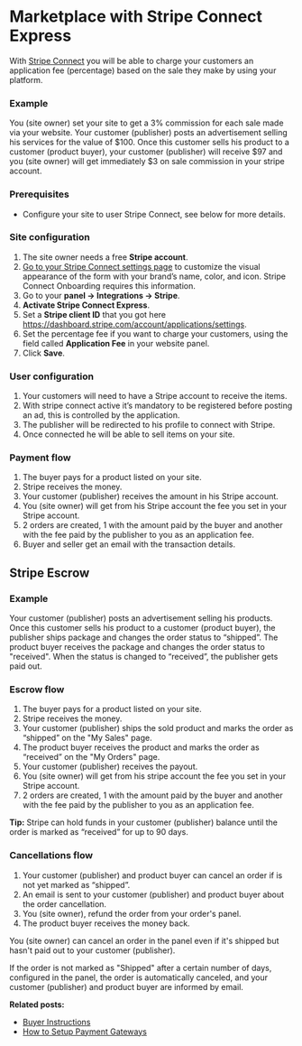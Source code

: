 # Marketplace with Stripe Connect Express

With [Stripe Connect](https://stripe.com/connect) you will be able to charge your customers an application fee (percentage) based on the sale they make by using your platform.

### Example

You (site owner) set your site to get a 3% commission for each sale made via your website. Your customer (publisher) posts an advertisement selling his services for the value of $100. Once this customer sells his product to a customer (product buyer), your customer (publisher) will receive $97 and you (site owner) will get immediately $3 on sale commission in your stripe account.

### Prerequisites

- Configure your site to user Stripe Connect, see below for more details.

### Site configuration

1. The site owner needs a free **Stripe account**.
2. [Go to your Stripe Connect settings page](https://dashboard.stripe.com/account/applications/settings) to customize the visual appearance of the form with your brand’s name, color, and icon. Stripe Connect Onboarding requires this information.
4. Go to your **panel -> Integrations -> Stripe**.
5. **Activate Stripe Connect Express**.
6. Set a **Stripe client ID** that you got here https://dashboard.stripe.com/account/applications/settings.
7. Set the percentage fee if you want to charge your customers, using the field called **Application Fee** in your website panel.
8. Click **Save**.

### User configuration

1. Your customers will need to have a Stripe account to receive the items.
2. With stripe connect active it’s mandatory to be registered before posting an ad, this is controlled by the application.
3. The publisher will be redirected to his profile to connect with Stripe.
4. Once connected he will be able to sell items on your site.

### Payment flow

1. The buyer pays for a product listed on your site.
2. Stripe receives the money.
3. Your customer (publisher) receives the amount in his Stripe account.
4. You (site owner) will get from his Stripe account the fee you set in your Stripe account.
5. 2 orders are created, 1 with the amount paid by the buyer and another with the fee paid by the publisher to you as an application fee.
6. Buyer and seller get an email with the transaction details.

## Stripe Escrow

### Example

Your customer (publisher) posts an advertisement selling his products. Once this customer sells his product to a customer (product buyer), the publisher ships package and changes the order status to “shipped”. The product buyer receives the package and changes the order status to "received". When the status is changed to “received”, the publisher gets paid out.

### Escrow flow

1. The buyer pays for a product listed on your site.
2. Stripe receives the money.
3. Your customer (publisher) ships the sold product and marks the order as “shipped” on the "My Sales" page.
4. The product buyer receives the product and marks the order as “received” on the "My Orders" page.
5. Your customer (publisher) receives the payout.
6. You (site owner) will get from his stripe account the fee you set in your Stripe account.
7. 2 orders are created, 1 with the amount paid by the buyer and another with the fee paid by the publisher to you as an application fee.

**Tip:** Stripe can hold funds in your customer (publisher) balance until the order is marked as “received” for up to 90 days.

### Cancellations flow

1. Your customer (publisher) and product buyer can cancel an order if is not yet marked as “shipped”.
2. An email is sent to your customer (publisher) and product buyer about the order cancellation.
3. You (site owner), refund the order from your order's panel.
4. The product buyer receives the money back.

You (site owner) can cancel an order in the panel even if it's shipped but hasn't paid out to your customer (publisher).

If the order is not marked as "Shipped" after a certain number of days, configured in the panel, the
order is automatically canceled, and your customer (publisher) and product buyer are informed by email.

**Related posts:**

-  [Buyer Instructions](Custom-fields-buyer-instructions.md)
-  [How to Setup Payment Gateways](Payment-set-up-payment-gateways.md)
